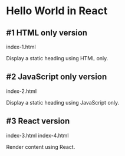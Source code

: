 # Hello World in React

## #1 HTML only version

index-1.html

Display a static heading using HTML only.

## #2 JavaScript only version

index-2.html

Display a static heading using JavaScript only.

## #3 React version

index-3.html
index-4.html

Render content using React.
